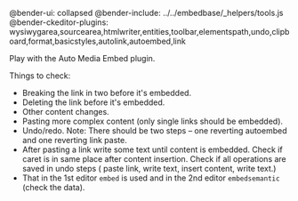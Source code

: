 @bender-ui: collapsed
@bender-include: ../../embedbase/_helpers/tools.js
@bender-ckeditor-plugins: wysiwygarea,sourcearea,htmlwriter,entities,toolbar,elementspath,undo,clipboard,format,basicstyles,autolink,autoembed,link

Play with the Auto Media Embed plugin.

Things to check:

* Breaking the link in two before it's embedded.
* Deleting the link before it's embedded.
* Other content changes.
* Pasting more complex content (only single links should be embedded).
* Undo/redo. Note: There should be two steps &ndash; one reverting autoembed and one reverting link paste.
* After pasting a link write some text until content is embedded. Check if caret is in same place after content insertion.
Check if all operations are saved in undo steps ( paste link, write text, insert content, write text.)
* That in the 1st editor `embed` is used and in the 2nd editor `embedsemantic` (check the data).
